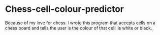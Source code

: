 # Chess-cell-colour-predictor
Because of my love for chess. I wrote this program that accepts cells on a chess board and tells the user is the colour of that celll is white or black.
